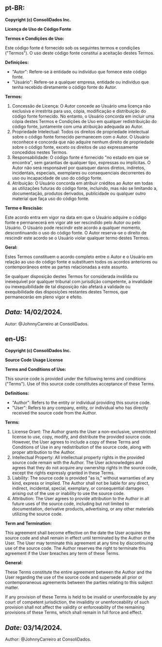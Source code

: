 ## pt-BR:
**Copyright (c) ConsoliDados Inc.**

**Licença de Uso de Código Fonte**

**Termos e Condições de Uso:**

Este código fonte é fornecido sob os seguintes termos e condições ("Termos"). O uso deste código fonte constitui a aceitação destes Termos.

**Definições:**

- "Autor": Refere-se à entidade ou indivíduo que fornece este código fonte.
- "Usuário": Refere-se a qualquer empresa, entidade ou indivíduo que tenha recebido diretamente o código fonte do Autor.

**Termos:**

1. Concessão de Licença:
O Autor concede ao Usuário uma licença não exclusiva e irrestrita para uso, cópia, modificação e distribuição do código fonte fornecido. No entanto, o Usuário concorda em incluir uma cópia destes Termos e Condições de Uso em qualquer redistribuição do código fonte, juntamente com uma atribuição adequada ao Autor.
2. Propriedade Intelectual:
Todos os direitos de propriedade intelectual sobre o código fonte fornecido permanecem com o Autor. O Usuário reconhece e concorda que não adquire nenhum direito de propriedade sobre o código fonte, exceto os direitos de uso expressamente concedidos nestes Termos.
3. Responsabilidade:
O código fonte é fornecido "no estado em que se encontra", sem garantias de qualquer tipo, expressas ou implícitas. O Autor não será responsável por quaisquer danos diretos, indiretos, incidentais, especiais, exemplares ou consequenciais decorrentes do uso ou incapacidade de uso do código fonte.
4. Atribuição:
O Usuário concorda em atribuir créditos ao Autor em todas as utilizações futuras do código fonte, incluindo, mas não se limitando a, documentação, produtos derivados, publicidade ou qualquer outro material que faça uso do código fonte.

**Termo e Rescisão:**

Este acordo entra em vigor na data em que o Usuário adquire o código fonte e permanecerá em vigor até ser rescindido pelo Autor ou pelo Usuário. O Usuário pode rescindir este acordo a qualquer momento, descontinuando o uso do código fonte. O Autor reserva-se o direito de rescindir este acordo se o Usuário violar qualquer termo destes Termos.

**Geral:**

Estes Termos constituem o acordo completo entre o Autor e o Usuário em relação ao uso do código fonte e substituem todos os acordos anteriores ou contemporâneos entre as partes relacionadas a este assunto.

Se qualquer disposição destes Termos for considerada inválida ou inexequível por qualquer tribunal com jurisdição competente, a invalidade ou inexequibilidade de tal disposição não afetará a validade ou exequibilidade das disposições restantes destes Termos, que permanecerão em pleno vigor e efeito.

*Data:* 14/02/2024. 
---
Autor: @JohnnyCarreiro at ConsoliDados.

## en-US:
**Copyright (c) ConsoliDados Inc.**

**Source Code Usage License**

**Terms and Conditions of Use:**

This source code is provided under the following terms and conditions ("Terms"). Use of this source code constitutes acceptance of these Terms.

**Definitions:**

- "Author": Refers to the entity or individual providing this source code.
- "User": Refers to any company, entity, or individual who has directly received the source code from the Author.

**Terms:**

1. License Grant:
The Author grants the User a non-exclusive, unrestricted license to use, copy, modify, and distribute the provided source code. However, the User agrees to include a copy of these Terms and Conditions of Use in any redistribution of the source code, along with proper attribution to the Author.
2. Intellectual Property:
All intellectual property rights in the provided source code remain with the Author. The User acknowledges and agrees that they do not acquire any ownership rights in the source code, except the rights expressly granted in these Terms.
3. Liability:
The source code is provided "as is," without warranties of any kind, express or implied. The Author shall not be liable for any direct, indirect, incidental, special, exemplary, or consequential damages arising out of the use or inability to use the source code.
4. Attribution:
The User agrees to provide attribution to the Author in all future uses of the source code, including but not limited to documentation, derivative products, advertising, or any other materials utilizing the source code.

**Term and Termination:**

This agreement shall become effective on the date the User acquires the source code and shall remain in effect until terminated by the Author or the User. The User may terminate this agreement at any time by discontinuing use of the source code. The Author reserves the right to terminate this agreement if the User breaches any term of these Terms.

**General:**

These Terms constitute the entire agreement between the Author and the User regarding the use of the source code and supersede all prior or contemporaneous agreements between the parties relating to this subject matter.

If any provision of these Terms is held to be invalid or unenforceable by any court of competent jurisdiction, the invalidity or unenforceability of such provision shall not affect the validity or enforceability of the remaining provisions of these Terms, which shall remain in full force and effect.

*Date:* 03/14/2024.
---
Author: @JohnnyCarreiro at ConsoliDados.
